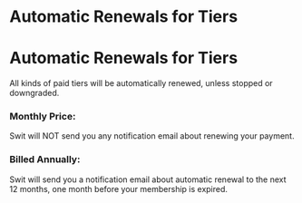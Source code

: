 # Automatic Renewals for Tiers

Automatic Renewals for Tiers
============================

 All kinds of paid tiers will be automatically renewed, unless stopped or downgraded.

   
 ### Monthly Price:

 Swit will NOT send you any notification email about renewing your payment.

   
 ### Billed Annually:

 Swit will send you a notification email about automatic renewal to the next 12 months, one month before your membership is expired.

 
